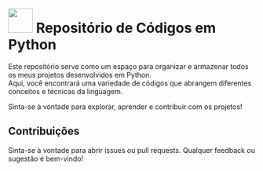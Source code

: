 # <img src="https://hermes.dio.me/skills/7c8b20c8-af95-4c24-87ae-be37695d1f0a.png" height="50"> Repositório de Códigos em Python

Este repositório serve como um espaço para organizar e armazenar todos os meus projetos desenvolvidos em Python. \
Aqui, você encontrará uma variedade de códigos que abrangem diferentes conceitos e técnicas da linguagem.

Sinta-se à vontade para explorar, aprender e contribuir com os projetos!

## Contribuições

Sinta-se à vontade para abrir issues ou pull requests. Qualquer feedback ou sugestão é bem-vindo!

